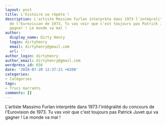 ```yaml
---
layout: post
title: L'histoire se répète !
description: L'artiste Massimo Furlan interprète dans 1973 l'intégralité du concours
  de l'Eurovision de 1973. Tu vas voir que c'est toujours pas Patrick Juvet qui va
  gagner ! Le monde va mal !
author:
  display_name: Dirty Henry
  login: dirtyhenry
  email: dirtyhenry@gmail.com
  url: ''
author_login: dirtyhenry
author_email: dirtyhenry@gmail.com
wordpress_id: 656
date: '2010-07-20 12:37:21 +0200'
categories:
- Catégories
tags:
- Trucs marrants
comments: []
---
```

L'artiste Massimo Furlan interprète dans 1973 l'intégralité du concours de l'Eurovision de 1973. Tu vas voir que c'est toujours pas Patrick Juvet qui va gagner ! Le monde va mal !
